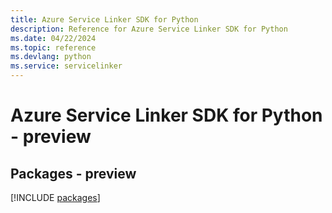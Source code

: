 ```yaml
---
title: Azure Service Linker SDK for Python
description: Reference for Azure Service Linker SDK for Python
ms.date: 04/22/2024
ms.topic: reference
ms.devlang: python
ms.service: servicelinker
---
```

# Azure Service Linker SDK for Python - preview
## Packages - preview
[!INCLUDE [packages](service-linker-index.md)]